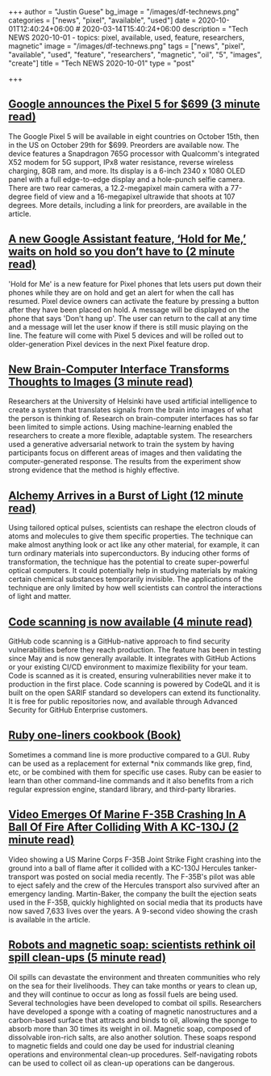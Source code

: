 +++
author = "Justin Guese"
bg_image = "/images/df-technews.png"
categories = ["news", "pixel", "available", "used"]
date = 2020-10-01T12:40:24+06:00 # 2020-03-14T15:40:24+06:00
description = "Tech NEWS 2020-10-01 - topics: pixel, available, used, feature, researchers, magnetic"
image = "/images/df-technews.png"
tags = ["news", "pixel", "available", "used", "feature", "researchers", "magnetic", "oil", "5", "images", "create"]
title = "Tech NEWS 2020-10-01"
type = "post"

+++

## [Google announces the Pixel 5 for $699 (3 minute read)](https://www.theverge.com/2020/9/30/21456181/google-pixel-5-features-price-release-date-announcement/1/01000174e3a16518-46dccc16-d34b-4032-b20f-38fec2547d33-000000/DuccGn2rbpbawIF5IQ5h178JqhwfpwG32_1Hi5Bz2RA=161)

The Google Pixel 5 will be available in eight countries on October 15th, then in the US on October 29th for $699. Preorders are available now. The device features a Snapdragon 765G processor with Qualcomm's integrated X52 modem for 5G support, IPx8 water resistance, reverse wireless charging, 8GB ram, and more. Its display is a 6-inch 2340 x 1080 OLED panel with a full edge-to-edge display and a hole-punch selfie camera. There are two rear cameras, a 12.2-megapixel main camera with a 77-degree field of view and a 16-megapixel ultrawide that shoots at 107 degrees. More details, including a link for preorders, are available in the article.

## [A new Google Assistant feature, ‘Hold for Me,’ waits on hold so you don’t have to (2 minute read)](https://techcrunch.com/2020/09/30/a-new-google-assistant-feature-hold-for-me-waits-on-hold-so-you-dont-have-to//1/01000174e3a16518-46dccc16-d34b-4032-b20f-38fec2547d33-000000/aaFIxL13Y7-v71S44THcNkpNuXZavzXx51xNrC8ZF9o=161)

'Hold for Me' is a new feature for Pixel phones that lets users put down their phones while they are on hold and get an alert for when the call has resumed. Pixel device owners can activate the feature by pressing a button after they have been placed on hold. A message will be displayed on the phone that says 'Don't hang up'. The user can return to the call at any time and a message will let the user know if there is still music playing on the line. The feature will come with Pixel 5 devices and will be rolled out to older-generation Pixel devices in the next Pixel feature drop.

## [New Brain-Computer Interface Transforms Thoughts to Images (3 minute read)](https://www.psychologytoday.com/us/blog/the-future-brain/202009/new-brain-computer-interface-transforms-thoughts-images/1/01000174e3a16518-46dccc16-d34b-4032-b20f-38fec2547d33-000000/ds-_NjZup8ljrj767vzoy_NrvumFGRfyblqcGFwyTTM=161)

Researchers at the University of Helsinki have used artificial intelligence to create a system that translates signals from the brain into images of what the person is thinking of. Research on brain-computer interfaces has so far been limited to simple actions. Using machine-learning enabled the researchers to create a more flexible, adaptable system. The researchers used a generative adversarial network to train the system by having participants focus on different areas of images and then validating the computer-generated response. The results from the experiment show strong evidence that the method is highly effective.

## [Alchemy Arrives in a Burst of Light (12 minute read)](https://www.quantamagazine.org/alchemy-arrives-in-a-burst-of-laser-light-20200930//1/01000174e3a16518-46dccc16-d34b-4032-b20f-38fec2547d33-000000/B1D_0D9__kXaIVF2cuONAGa_BQjDRlH1-BvP9JwnS_A=161)

Using tailored optical pulses, scientists can reshape the electron clouds of atoms and molecules to give them specific properties. The technique can make almost anything look or act like any other material, for example, it can turn ordinary materials into superconductors. By inducing other forms of transformation, the technique has the potential to create super-powerful optical computers. It could potentially help in studying materials by making certain chemical substances temporarily invisible. The applications of the technique are only limited by how well scientists can control the interactions of light and matter.

## [Code scanning is now available (4 minute read)](https://github.blog/2020-09-30-code-scanning-is-now-available//1/01000174e3a16518-46dccc16-d34b-4032-b20f-38fec2547d33-000000/KDhY8HlZqCOJnCoQXgUiRgqQWlmNKFyUFh4AEV-BSxQ=161)

GitHub code scanning is a GitHub-native approach to find security vulnerabilities before they reach production. The feature has been in testing since May and is now generally available. It integrates with GitHub Actions or your existing CI/CD environment to maximize flexibility for your team. Code is scanned as it is created, ensuring vulnerabilities never make it to production in the first place. Code scanning is powered by CodeQL and it is built on the open SARIF standard so developers can extend its functionality. It is free for public repositories now, and available through Advanced Security for GitHub Enterprise customers.

## [Ruby one-liners cookbook (Book)](https://learnbyexample.github.io/learn_ruby_oneliners/one-liner-introduction.html/1/01000174e3a16518-46dccc16-d34b-4032-b20f-38fec2547d33-000000/hWvmWW1hieXG59DfqCT4LcrbwCs2Cat1DG-8Blrq0ds=161)

Sometimes a command line is more productive compared to a GUI. Ruby can be used as a replacement for external *nix commands like grep, find, etc, or be combined with them for specific use cases. Ruby can be easier to learn than other command-line commands and it also benefits from a rich regular expression engine, standard library, and third-party libraries.

## [Video Emerges Of Marine F-35B Crashing In A Ball Of Fire After Colliding With A KC-130J (2 minute read)](https://www.thedrive.com/the-war-zone/36826/video-emerges-of-marine-f-35b-crashing-in-a-ball-of-fire-after-colliding-with-a-kc-130j/1/01000174e3a16518-46dccc16-d34b-4032-b20f-38fec2547d33-000000/7Ee_VUt5D_iDdriPCdvSYHI8XJJg5RlhQ3vckCfd0oA=161)

Video showing a US Marine Corps F-35B Joint Strike Fight crashing into the ground into a ball of flame after it collided with a KC-130J Hercules tanker-transport was posted on social media recently. The F-35B's pilot was able to eject safely and the crew of the Hercules transport also survived after an emergency landing. Martin-Baker, the company the built the ejection seats used in the F-35B, quickly highlighted on social media that its products have now saved 7,633 lives over the years. A 9-second video showing the crash is available in the article.

## [Robots and magnetic soap: scientists rethink oil spill clean-ups (5 minute read)](https://www.theguardian.com/environment/2020/sep/29/robots-and-magnetic-soap-scientists-rethink-oil-spill-clean-ups/1/01000174e3a16518-46dccc16-d34b-4032-b20f-38fec2547d33-000000/PGAzxdGmtygCWpybKIHZX1pzUhABklg8HEt3ZS8rgOA=161)

Oil spills can devastate the environment and threaten communities who rely on the sea for their livelihoods. They can take months or years to clean up, and they will continue to occur as long as fossil fuels are being used. Several technologies have been developed to combat oil spills. Researchers have developed a sponge with a coating of magnetic nanostructures and a carbon-based surface that attracts and binds to oil, allowing the sponge to absorb more than 30 times its weight in oil. Magnetic soap, composed of dissolvable iron-rich salts, are also another solution. These soaps respond to magnetic fields and could one day be used for industrial cleaning operations and environmental clean-up procedures. Self-navigating robots can be used to collect oil as clean-up operations can be dangerous.

